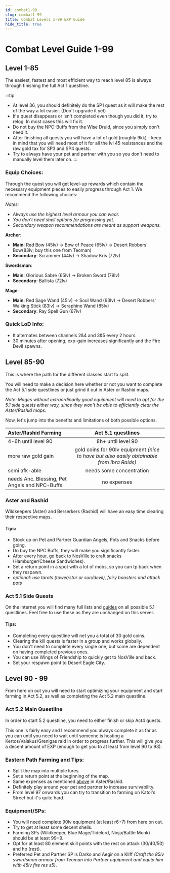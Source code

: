 ```yaml
---
id: combat1-99
slug: combat1-99
title: Combat Levels 1-99 EXP Guide
hide_title: true
---
```


# Combat Level Guide 1-99

## Level 1-85

The easiest, fastest and most efficient way to reach level 85 is always through finishing the full Act 1 questline.

:::tip
- At level 36, you should definitely do the SP1 quest as it will make the rest of the way a lot easier. (Don't upgrade it yet)
- If a quest disappears or isn't completed even though you did it, try to relog. In most cases this will fix it.
- Do not buy the NPC-Buffs from the Wise Druid, since you simply don't need it.
- After finishing all quests you will have a lot of gold (roughly 9kk) - keep in mind that you will need most of it for all the lvl 45 resistances and the raw gold tax for SP3 and SP4 quests.
- Try to always have your pet and partner with you so you don't need to manually level them later on.
:::

### Equip Choices:

Through the quest you will get level-up rewards which contain the necessary equipment pieces to easily progress through Act 1. We recommend the following choices:

_Notes:_

- _Always use the highest level armour you can wear._
- _You don't need shell options for progressing yet._
- _Secondary weapon recommendations are meant as support weapons._

**Archer**:

- **Main**: Red Bow (45lv) &#8594; Bow of Peace (65lv) &#8594; Desert Robbers' Bow(83lv; buy this one from Teoman)
- **Secondary**: Scrammer (44lv) &#8594; Shadow Kris (72lv)

**Swordsman**:

- **Main**: Glorious Sabre (65lv) &#8594; Broken Sword (79lv)
- **Secondary**: Ballista (72lv)

**Mage**:

- **Main**: Red Sage Wand (45lv) &#8594; Soul Wand (63lv) &#8594; Desert Robbers' Walking Stick (83lv) &#8594; Seraphine Wand (85lv)
- **Secondary**: Ray Spell Gun (67lv)

### Quick LoD Info:

- It alternates between channels 2&4 and 3&5 every 2 hours.
- 30 minutes after opening, exp-gain increases significantly and the Fire Devil spawns.

## Level 85-90

This is where the path for the different classes start to split.

You will need to make a decision here whether or not you want to complete the Act 5.1 side questlines or just grind it out in Aster or Rashid maps.

_Note: Mages without extraordinarily good equipment will need to opt for the 5.1 side quests either way, since they won't be able to efficiently clear the Aster/Rashid maps._

Now, let's jump into the benefits and limitations of both possible options.

| Aster/Rashid Farming                          |                                    Act 5.1 questlines                                     |
| :-------------------------------------------- | :---------------------------------------------------------------------------------------: |
| 4-6h until level 90                           |                                    8h+ until level 90                                     |
| more raw gold gain                            | gold coins for 90lv equipment _(nice to have but also easily obtainable from Ibra Raids)_ |
| semi afk-able                                 |                                 needs some concentration                                  |
| needs Anc. Blessing, Pet Angels and NPC-Buffs |                                        no expenses                                        |

### Aster and Rashid

Wildkeepers (Aster) and Berserkers (Rashid) will have an easy time clearing their respective maps.

#### Tips:

- Stock up on Pet and Partner Guardian Angels, Pots and Snacks before going.
- Do buy the NPC Buffs, they will make you significantly faster.
- After every hour, go back to NosVille to craft snacks (Hamburger/Cheese Sandwiches).
- Set a return point in a spot with a lot of mobs, so you can tp back when they respawn.
- _optional: use tarots (tower/star or sun/devil), fairy boosters and attack pots_

### Act 5.1 Side Quests

On the internet you will find many full lists and [guides](https://nosapki.nostale.club/misje_pustynia) on all possible 5.1 questlines.
Feel free to use these as they are unchanged on this server.

#### Tips:

- Completing every questline will net you a total of 30 gold coins.
- Clearing the kill quests is faster in a group and works globally.
- You don't need to complete every single one, but some are dependent on having completed previous ones.
- You can use Wings of Friendship to quickly get to NosVille and back.
- Set your respawn point to Desert Eagle City.

## Level 90 - 99

From here on out you will need to start optimizing your equipment and start farming in Act 5.2, as well as completing the Act 5.2 main questline.

### Act 5.2 Main Questline

In order to start 5.2 questline, you need to either finish or skip Act4 quests.

This one is fairly easy and I recommend you always complete it as far as you can until you need to wait until someone is hosting a Kertos/Valakus/Grenigas raid in order to progress further. This will give you a decent amount of EXP (enough to get you to at least from level 90 to 93).

### Eastern Path Farming and Tips:

- Split the map into multiple lures.
- Set a return point at the beginning of the map.
- Same expenses as mentioned [above](#aster-and-rashid) in Aster/Rashid.
- Definitely play around your pet and partner to increase survivability.
- From level 97 onwards you can try to transition to farming on Katol's Street but it's quite hard.

### Equipment/SPs:

- You will need complete 90lv equipment (at least r6+7) from here on out.
- Try to get at least some decent shells.
- Farming SPs (Wildkeeper, Blue Mage/Tidelord, Ninja/Battle Monk) should be at least 99+9.
- Opt for at least 80 element skill points with the rest on attack (30/40/50) and hp (rest).
- Preferred Pet and Partner SP is Darko and Aegir on a Kliff _(Craft the 85lv swordsman armour from Teoman into Partner equipment and equip him with 45lv fire res s5)_.
